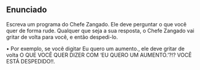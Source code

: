 ## Enunciado


Escreva um programa do Chefe Zangado. Ele deve perguntar o que
você quer de forma rude. Qualquer que seja a sua resposta, o Chefe
Zangado vai gritar de volta para você, e então despedi-lo.

• Por exemplo, se você digitar Eu quero um aumento., ele deve gritar de
volta O QUE VOCÊ QUER DIZER COM ‘EU QUERO UM AUMENTO.’?!?
VOCÊ ESTÁ DESPEDIDO!!.